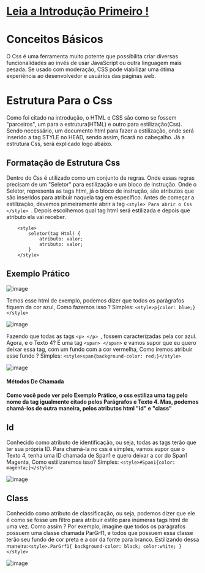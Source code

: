 # [Leia a Introdução Primeiro !](https://github.com/Karlos-Eduardo-Mrqs/Construction-Html-Css-Javascript/blob/Test/Estiliza%C3%A7%C3%A3o-Css/M%C3%B3dulo%201%20-%20(Primeiros%20Passos)/Conceitos_Introdutorios-%20N%C3%BAmero_01/introducao.md)
# Conceitos Básicos
O Css é uma ferramenta muito potente que possibilita criar diversas funcionalidades ao invés de usar JavaScript ou outra linguagem mais pesada. Se usado com moderação, CSS pode viabilizar uma ótima experiência ao desenvolvedor e usuários das páginas web.
# Estrutura Para o Css
Como foi citado na introdução, o HTML e CSS são como se fossem "parceiros", um para a estrutura(HTML) e outro para estilização(Css). Sendo necessário, um documento html para fazer a estilização, onde será inserido a tag STYLE no HEAD, sendo assim, ficará no cabeçalho. Já a estrutura Css, será explicado logo abaixo.

## Formatação de Estrutura Css
Dentro do Css é utilizado como um conjunto de regras. Onde essas regras precisam de um "Seletor" para estilização e um bloco de instrução. Onde o Seletor, representa as tags html, já o bloco de instrução, são atributos que são inseridos para atribuir naquela tag em específico. Antes de começar a estilização, devemos primeiramente abrir a tag ``<style> Para abrir o Css </style> ``. Depois escolhemos qual tag html será estilizada e depois que atributo ela vai receber.

```
    <style>
        seletor(tag Html) {
            atributo: valor;
            atributo: valor;
        }
    </style>
```
## Exemplo Prático
![image](https://github.com/Karlos-Eduardo-Mrqs/Construcao-Html-Css-Javascript/assets/172524894/0f148e54-9e32-4891-a7a8-23c13ee276fa)

Temos esse html de exemplo, podemos dizer que todos os parágrafos fiquem da cor azul, Como fazemos isso ? Simples: ``<style>p{color: blue;}</style>``

![image](https://github.com/Karlos-Eduardo-Mrqs/Construcao-Html-Css-Javascript/assets/172524894/294a315f-afa5-4eae-b2e4-c3a36c5da837)

Fazendo que todas as  tags ``<p> </p> ``, fossem caracterizadas pela cor azul. Agora, e o Texto 4? É uma tag ``<span> </span>`` e vamos supor que eu quero deixar essa tag, com um fundo com a cor vermelha, Como iremos atribuir esse fundo ? Simples: ``<style>span{background-color: red;}</style>``

![image](https://github.com/Karlos-Eduardo-Mrqs/Construcao-Html-Css-Javascript/assets/172524894/2977944f-fecf-45e9-8d6a-723661d236ab)

#### Métodos De Chamada
**Como você pode ver pelo Exemplo Prático, o css estiliza uma tag pelo nome da tag igualmente citado pelos Parágrafos e Texto 4. Mas, podemos chamá-los de outra maneira, pelos atributos html "id" e "class"**

## Id
Conhecido como atributo de identificação, ou seja, todas as tags terão que ter sua própria ID. Para chamá-la no css é simples, vamos supor que o Texto 4, tenha uma ID chamada de Span1 e quero deixar a cor do Span1 Magenta, Como estilizaremos isso? Simples: ``<style>#Span1{color: magenta;}</style>``

![image](https://github.com/Karlos-Eduardo-Mrqs/Construcao-Html-Css-Javascript/assets/172524894/eef2c3f9-09ec-4780-b724-72d54d8e6ce4)

## Class
Conhecido como atributo de classificação, ou seja, podemos dizer que ele é como se fosse um filtro para atribuir estilo para inúmeras tags html de uma vez. Como assim ? Por exemplo, imagine que todos os parágrafos possuem uma classe chamada ParGrf1, e todos que possuem essa classe terão seu fundo de cor preta e a cor da fonte para branco. Estilizando dessa maneira:``<style>.ParGrf1{ background-color: black; color:white; } </style>``

![image](https://github.com/Karlos-Eduardo-Mrqs/Construcao-Html-Css-Javascript/assets/172524894/6c2033ce-eda8-49db-b832-fd6e52af48a7)